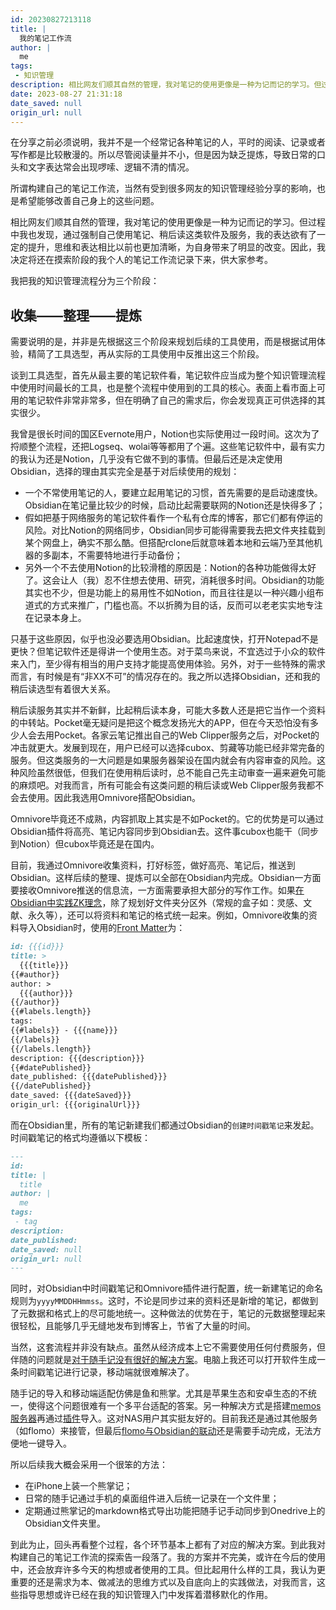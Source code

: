 ```yaml
---
id: 20230827213118
title: |
  我的笔记工作流
author: |
  me
tags:
 - 知识管理
description: 相比网友们顺其自然的管理，我对笔记的使用更像是一种为记而记的学习。但过程中我也发现，通过强制自己使用笔记、稍后读这类软件及服务，我的表达欲有了一定的提升，思维和表达相比以前也更加清晰，为自身带来了明显的改变。因此，我决定将还在摸索阶段的我个人的笔记工作流记录下来，供大家参考。
date: 2023-08-27 21:31:18
date_saved: null
origin_url: null
---
```


在分享之前必须说明，我并不是一个经常记各种笔记的人，平时的阅读、记录或者写作都是比较散漫的。所以尽管阅读量并不小，但是因为缺乏提炼，导致日常的口头和文字表达常会出现啰嗦、逻辑不清的情况。

所谓构建自己的笔记工作流，当然有受到很多网友的知识管理经验分享的影响，也是希望能够改善自己身上的这些问题。

相比网友们顺其自然的管理，我对笔记的使用更像是一种为记而记的学习。但过程中我也发现，通过强制自己使用笔记、稍后读这类软件及服务，我的表达欲有了一定的提升，思维和表达相比以前也更加清晰，为自身带来了明显的改变。因此，我决定将还在摸索阶段的我个人的笔记工作流记录下来，供大家参考。

<!-- more -->

我把我的知识管理流程分为三个阶段：

## 收集——整理——提炼

需要说明的是，并非是先根据这三个阶段来规划后续的工具使用，而是根据试用体验，精简了工具选型，再从实际的工具使用中反推出这三个阶段。

谈到工具选型，首先从最主要的笔记软件看，笔记软件应当成为整个知识管理流程中使用时间最长的工具，也是整个流程中使用到的工具的核心。表面上看市面上可用的笔记软件非常非常多，但在明确了自己的需求后，你会发现真正可供选择的其实很少。

我曾是很长时间的国区Evernote用户，Notion也实际使用过一段时间。这次为了捋顺整个流程，还把Logseq、wolai等等都用了个遍。这些笔记软件中，最有实力的我认为还是Notion，几乎没有它做不到的事情。但最后还是决定使用Obsidian，选择的理由其实完全是基于对后续使用的规划：

- 一个不常使用笔记的人，要建立起用笔记的习惯，首先需要的是启动速度快。Obsidian在笔记量比较少的时候，启动比起需要联网的Notion还是快得多了；
- 假如把基于网络服务的笔记软件看作一个私有仓库的博客，那它们都有停运的风险。对比Notion的网络同步，Obsidian同步可能得需要我去把文件夹挂载到某个网盘上，确实不那么酷。但搭配rclone后就意味着本地和云端乃至其他机器的多副本，不需要特地进行手动备份；
- 另外一个不去使用Notion的比较滑稽的原因是：Notion的各种功能做得太好了。这会让人（我）忍不住想去使用、研究，消耗很多时间。Obsidian的功能其实也不少，但是功能上的易用性不如Notion，而且往往是以一种兴趣小组布道式的方式来推广，门槛也高。不以折腾为目的话，反而可以老老实实地专注在记录本身上。

只基于这些原因，似乎也没必要选用Obsidian。比起速度快，打开Notepad不是更快？但笔记软件还是得讲一个使用生态。对于菜鸟来说，不宜选过于小众的软件来入门，至少得有相当的用户支持才能提高使用体验。另外，对于一些特殊的需求而言，有时候是有“非XX不可”的情况存在的。我之所以选择Obsidian，还和我的稍后读选型有着很大关系。

稍后读服务其实并不新鲜，比起稍后读本身，可能大多数人还是把它当作一个资料的中转站。Pocket毫无疑问是把这个概念发扬光大的APP，但在今天恐怕没有多少人会去用Pocket。各家云笔记推出自己的Web Clipper服务之后，对Pocket的冲击就更大。发展到现在，用户已经可以选择cubox、剪藏等功能已经非常完备的服务。但这类服务的一大问题是如果服务器架设在国内就会有内容审查的风险。这种风险虽然很低，但我们在使用稍后读时，总不能自己先主动审查一遍来避免可能的麻烦吧。对我而言，所有可能会有这类问题的稍后读或Web Clipper服务我都不会去使用。因此我选用Omnivore搭配Obsidian。

Omnivore毕竟还不成熟，内容抓取上其实是不如Pocket的。它的优势是可以通过Obsidian插件将高亮、笔记内容同步到Obsidian去。这件事cubox也能干（同步到Notion）但cubox毕竟还是在国内。

目前，我通过Omnivore收集资料，打好标签，做好高亮、笔记后，推送到Obsidian。这样后续的整理、提炼可以全部在Obsidian内完成。Obsidian一方面要接收Omnivore推送的信息流，一方面需要承担大部分的写作工作。如果[在Obsidian中实践ZK理念][1]，除了规划好文件夹分区外（常规的盒子如：灵感、文献、永久等），还可以将资料和笔记的格式统一起来。例如，Omnivore收集的资料导入Obsidian时，使用的[Front Matter][2]为：

```markdown
id: {{{id}}}
title: >
  {{{title}}}
{{#author}}
author: >
  {{{author}}}
{{/author}}
{{#labels.length}}
tags:
{{#labels}} - {{{name}}}
{{/labels}}
{{/labels.length}}
description: {{{description}}}
{{#datePublished}}
date_published: {{{datePublished}}}
{{/datePublished}}
date_saved: {{{dateSaved}}}
origin_url: {{{originalUrl}}}
```

而在Obsidian里，所有的笔记新建我们都通过Obsidian的`创建时间戳笔记`来发起。时间戳笔记的格式均遵循以下模板：

```markdown
---
id: 
title: |
  title
author: |
  me
tags:
 - tag
description: 
date_published: 
date_saved: null
origin_url: null
---
```

同时，对Obsidian中时间戳笔记和Omnivore插件进行配置，统一新建笔记的命名规则为`yyyyMMDDHHmmss`。这时，不论是同步过来的资料还是新增的笔记，都做到了元数据和格式上的尽可能地统一。这种做法的优势在于，笔记的元数据整理起来很轻松，且能够几乎无缝地发布到博客上，节省了大量的时间。

当然，这套流程并非没有缺点。虽然从经济成本上它不需要使用任何付费服务，但伴随的问题就是[对于随手记没有很好的解决方案][3]。电脑上我还可以打开软件生成一条时间戳笔记进行记录，移动端就很难解决了。

随手记的导入和移动端适配仿佛是鱼和熊掌。尤其是苹果生态和安卓生态的不统一，使得这个问题很难有一个多平台适配的答案。另一种解决方式是搭建[memos服务器][4]再通过[插件][5]导入。这对NAS用户其实挺友好的。目前我还是通过其他服务（如flomo）来接管，但最后[flomo与Obsidian的联动][6]还是需要手动完成，无法方便地一键导入。

所以后续我大概会采用一个很笨的方法：

- 在iPhone上装一个熊掌记；
- 日常的随手记通过手机的桌面组件进入后统一记录在一个文件里；
- 定期通过熊掌记的markdown格式导出功能把随手记手动同步到Onedrive上的Obsidian文件夹里。

到此为止，回头再看整个过程，各个环节基本上都有了对应的解决方案。到此我对构建自己的笔记工作流的探索告一段落了。我的方案并不完美，或许在今后的使用中，还会放弃许多今天的构想或者使用的工具。但比起用什么样的工具，我认为更重要的还是需求为本、做减法的思维方式以及自底向上的实践做法，对我而言，这些指导思想或许已经在我的知识管理入门中发挥着潜移默化的作用。

[1]: https://zhuanlan.zhihu.com/p/360599265 "用Obsidian实现Zettelkasten看这一篇就够了（上）"

[2]: https://docs.omnivore.app/integrations/obsidian.html#front-matter "Sync all your reading to Obsidian "
[3]: https://forum-zh.obsidian.md/t/topic/15659 "建议官方内置memos插件，完善随手记碎碎念功能"
[4]: https://github.com/usememos/memos "A privacy-first, lightweight note-taking service. Easily capture and share your great thoughts. "
[5]: https://github.com/catnu/obsidian-memos-fetch "obsidian plugin to pull memos. Contribute to catnu/obsidian-memos-fetch development by creating an account on GitHub."
[6]: https://forum-zh.obsidian.md/t/topic/20120/3 "各司其职：Flomo,Obsidian的联动使用"
